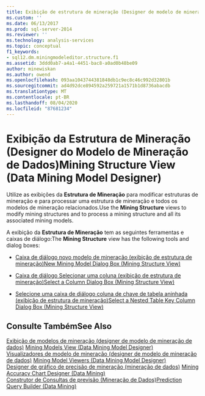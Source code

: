```yaml
---
title: Exibição de estrutura de mineração (Designer de modelo de mineração de dados) | Microsoft Docs
ms.custom: ''
ms.date: 06/13/2017
ms.prod: sql-server-2014
ms.reviewer: ''
ms.technology: analysis-services
ms.topic: conceptual
f1_keywords:
- sql12.dm.miningmodeleditor.structure.f1
ms.assetid: 3ddd0ab7-a4a1-4451-bac8-a0ad0b48be09
author: minewiskan
ms.author: owend
ms.openlocfilehash: 093aa1043744381848db1c9ec8c46c992d32801b
ms.sourcegitcommit: ad4d92dce894592a259721a1571b1d8736abacdb
ms.translationtype: MT
ms.contentlocale: pt-BR
ms.lasthandoff: 08/04/2020
ms.locfileid: "87681234"
---
```

# <a name="mining-structure-view-data-mining-model-designer"></a><span data-ttu-id="84e02-102">Exibição da Estrutura de Mineração (Designer do Modelo de Mineração de Dados)</span><span class="sxs-lookup"><span data-stu-id="84e02-102">Mining Structure View (Data Mining Model Designer)</span></span>
  <span data-ttu-id="84e02-103">Utilize as exibições da **Estrutura de Mineração** para modificar estruturas de mineração e para processar uma estrutura de mineração e todos os modelos de mineração relacionados.</span><span class="sxs-lookup"><span data-stu-id="84e02-103">Use the **Mining Structure** views to modify mining structures and to process a mining structure and all its associated mining models.</span></span>  
  
 <span data-ttu-id="84e02-104">A exibição da **Estrutura de Mineração** tem as seguintes ferramentas e caixas de diálogo:</span><span class="sxs-lookup"><span data-stu-id="84e02-104">The **Mining Structure** view has the following tools and dialog boxes:</span></span>  
  
-   [<span data-ttu-id="84e02-105">Caixa de diálogo novo modelo de mineração &#40;exibição de estrutura de mineração&#41;</span><span class="sxs-lookup"><span data-stu-id="84e02-105">New Mining Model Dialog Box &#40;Mining Structure View&#41;</span></span>](new-mining-model-dialog-box-mining-structure-view.md)  
  
-   [<span data-ttu-id="84e02-106">Caixa de diálogo Selecionar uma coluna &#40;exibição de estrutura de mineração&#41;</span><span class="sxs-lookup"><span data-stu-id="84e02-106">Select a Column Dialog Box &#40;Mining Structure View&#41;</span></span>](select-a-column-dialog-box-mining-structure-view.md)  
  
-   [<span data-ttu-id="84e02-107">Selecione uma caixa de diálogo coluna de chave de tabela aninhada &#40;exibição de estrutura de mineração&#41;</span><span class="sxs-lookup"><span data-stu-id="84e02-107">Select a Nested Table Key Column Dialog Box &#40;Mining Structure View&#41;</span></span>](select-a-nested-table-key-column-dialog-box-mining-structure-view.md)  
  
## <a name="see-also"></a><span data-ttu-id="84e02-108">Consulte Também</span><span class="sxs-lookup"><span data-stu-id="84e02-108">See Also</span></span>  
 <span data-ttu-id="84e02-109">[Exibição de modelos de mineração &#40;designer de modelo de mineração de dados&#41;](mining-models-view-data-mining-model-designer.md) </span><span class="sxs-lookup"><span data-stu-id="84e02-109">[Mining Models View &#40;Data Mining Model Designer&#41;](mining-models-view-data-mining-model-designer.md) </span></span>  
 <span data-ttu-id="84e02-110">[Visualizadores de modelo de mineração &#40;designer de modelo de mineração de dados&#41;](mining-model-viewers-data-mining-model-designer.md) </span><span class="sxs-lookup"><span data-stu-id="84e02-110">[Mining Model Viewers &#40;Data Mining Model Designer&#41;](mining-model-viewers-data-mining-model-designer.md) </span></span>  
 <span data-ttu-id="84e02-111">[Designer de gráfico de precisão de mineração &#40;mineração de dados&#41;](mining-accuracy-chart-designer-data-mining.md) </span><span class="sxs-lookup"><span data-stu-id="84e02-111">[Mining Accuracy Chart Designer &#40;Data Mining&#41;](mining-accuracy-chart-designer-data-mining.md) </span></span>  
 [<span data-ttu-id="84e02-112">Construtor de Consultas de previsão &#40;Mineração de Dados&#41;</span><span class="sxs-lookup"><span data-stu-id="84e02-112">Prediction Query Builder &#40;Data Mining&#41;</span></span>](prediction-query-builder-data-mining.md)  
  
  
